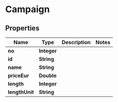 

# Campaign

## Properties

Name | Type | Description | Notes
------------ | ------------- | ------------- | -------------
**no** | **Integer** |  | 
**id** | **String** |  | 
**name** | **String** |  | 
**priceEur** | **Double** |  | 
**length** | **Integer** |  | 
**lengthUnit** | **String** |  | 




